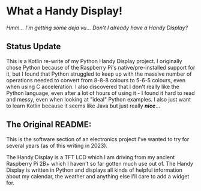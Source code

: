 # What a Handy Display!

_Hmm... I'm getting some deja vu... Don't I already have a Handy Display?_

## Status Update

This is a Kotlin re-write of my Python Handy Display project.
I originally chose Python because of the Raspberry Pi's native/pre-installed support for it, but I found that Python
struggled to keep up with the massive number of operations needed to convert from 8-8-8 colours to 5-6-5 colours, even
when using C acceleration.
I also discovered that I don't really like the Python language, even after a lot of hours of using it - I found it hard
to read and messy, even when looking at "ideal" Python examples.
I also just want to learn Kotlin because it seems like Java but just really _**nice**_...

## The Original README:

This is the software section of an electronics project I've wanted to try for several years (as of this writing in
2023).

The Handy Display is a TFT LCD which I am driving from my ancient Raspberry Pi 2B+ which I haven't so far gotten
much use out of. The Handy Display is written in Python and displays all kinds of helpful information about my calendar,
the weather and anything else I'll care to add a widget for.